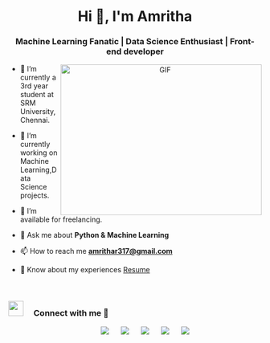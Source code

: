
<h1 align="center">Hi 👋, I'm Amritha</h1>
<h3 align="center">Machine Learning Fanatic | Data Science Enthusiast | Front-end developer</h3>
<a target="_blank" align="center">
  <img align="right" top="500" height="300" width="400" alt="GIF" src="https://media.giphy.com/media/L1R1tvI9svkIWwpVYr/giphy.gif">
</a>

- 🔭 I’m currently a 3rd year student at SRM University,Chennai.

- 🌱 I’m currently working on Machine Learning,Data Science projects.

- 🤝 I’m available for freelancing.

- 💬 Ask me about **Python & Machine Learning**

- 📫 How to reach me **amrithar317@gmail.com**

- 📄 Know about my experiences <a href="https://github.com/Amritha2207/Resume/blob/main/AMRITHA's%20Resume%20(1).pdf" target="blank">Resume</a>
<br/>
<h3> <img src="https://media.giphy.com/media/iY8CRBdQXODJSCERIr/giphy.gif" width="30" height="30" style="margin-right: 20px;">Connect with me 🤝 </h3>

<p align="center">

 <div align="center"  class="icons-social" style="margin-left: 20px;">
        <a style="margin-left: 20px;"  target="_blank" href="https://www.linkedin.com/in/amrithaar/">
			<img src="https://img.icons8.com/doodle/40/000000/linkedin--v2.png"></a>
        <a style="margin-left: 20px;" target="_blank" href="https://github.com/Amritha2207">
		<img src="https://img.icons8.com/doodle/40/000000/github--v1.png"></a>
		<a style="margin-left: 20px;" target="_blank" href="https://stackoverflow.com/users/22655829/amritha-r?tab=profile">
				<img src="https://img.icons8.com/external-tal-revivo-color-tal-revivo/40/000000/external-stack-overflow-is-a-question-and-answer-site-for-professional-logo-color-tal-revivo.png"></a>    
		<a style="margin-left: 20px;" target="_blank" href="https://twitter.com/ra2111003023177">
			<img src="https://img.icons8.com/doodle/1x/twitter-squared--v2.png" ></a>
		<a style="margin-left: 20px;" target="_blank" href="https://github.com/Amritha2207/Resume/blob/main/AMRITHA's%20Resume%20(1).pdf">
					<img src="https://img.icons8.com/plasticine/0.5x/resume.png" ></a>
      </div>

</p>



<!--
**Amritha2207/Amritha2207** is a ✨ _special_ ✨ repository because its `README.md` (this file) appears on your GitHub profile.

Here are some ideas to get you started:

- 🔭 I’m currently working on ...
- 🌱 I’m currently learning ...
- 👯 I’m looking to collaborate on ...
- 🤔 I’m looking for help with ...
- 💬 Ask me about ...
- 📫 How to reach me: ...
- 😄 Pronouns: ...
- ⚡ Fun fact: ...
-->
